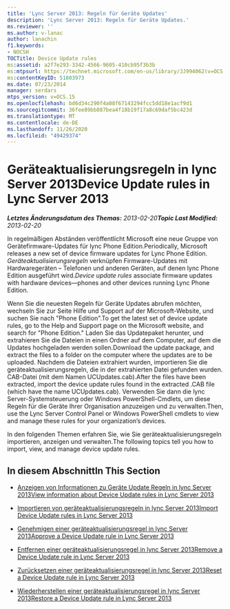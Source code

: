 ```yaml
---
title: 'Lync Server 2013: Regeln für Geräte Updates'
description: 'Lync Server 2013: Regeln für Geräte Updates.'
ms.reviewer: ''
ms.author: v-lanac
author: lanachin
f1.keywords:
- NOCSH
TOCTitle: Device Update rules
ms:assetid: a2f7e293-3342-4566-9605-410cb95f3b3b
ms:mtpsurl: https://technet.microsoft.com/en-us/library/JJ994062(v=OCS.15)
ms:contentKeyID: 51803973
ms.date: 07/23/2014
manager: serdars
mtps_version: v=OCS.15
ms.openlocfilehash: bd6d34c290f4a08f67143294fcc5dd18e1acf9d1
ms.sourcegitcommit: 36fee89bb887bea4f18b19f17a8c69daf5bc423d
ms.translationtype: MT
ms.contentlocale: de-DE
ms.lasthandoff: 11/26/2020
ms.locfileid: "49429374"
---
```

# <a name="device-update-rules-in-lync-server-2013"></a><span data-ttu-id="cb510-103">Geräteaktualisierungsregeln in lync Server 2013</span><span class="sxs-lookup"><span data-stu-id="cb510-103">Device Update rules in Lync Server 2013</span></span>

<div data-xmlns="http://www.w3.org/1999/xhtml">

<div class="topic" data-xmlns="http://www.w3.org/1999/xhtml" data-msxsl="urn:schemas-microsoft-com:xslt" data-cs="https://msdn.microsoft.com/">

<div data-asp="https://msdn2.microsoft.com/asp">



</div>

<div id="mainSection">

<div id="mainBody"><span data-ttu-id="cb510-104">

<span> </span></span><span class="sxs-lookup"><span data-stu-id="cb510-104">

<span> </span></span></span>

<span data-ttu-id="cb510-105">_**Letztes Änderungsdatum des Themas:** 2013-02-20_</span><span class="sxs-lookup"><span data-stu-id="cb510-105">_**Topic Last Modified:** 2013-02-20_</span></span>

<span data-ttu-id="cb510-106">In regelmäßigen Abständen veröffentlicht Microsoft eine neue Gruppe von Gerätefirmware-Updates für lync Phone Edition.</span><span class="sxs-lookup"><span data-stu-id="cb510-106">Periodically, Microsoft releases a new set of device firmware updates for Lync Phone Edition.</span></span> <span data-ttu-id="cb510-107">*Geräteaktualisierungsregeln* verknüpfen Firmware-Updates mit Hardwaregeräten – Telefonen und anderen Geräten, auf denen lync Phone Edition ausgeführt wird.</span><span class="sxs-lookup"><span data-stu-id="cb510-107">*Device update rules* associate firmware updates with hardware devices—phones and other devices running Lync Phone Edition.</span></span>

<span data-ttu-id="cb510-108">Wenn Sie die neuesten Regeln für Geräte Updates abrufen möchten, wechseln Sie zur Seite Hilfe und Support auf der Microsoft-Website, und suchen Sie nach "Phone Edition".</span><span class="sxs-lookup"><span data-stu-id="cb510-108">To get the latest set of device update rules, go to the Help and Support page on the Microsoft website, and search for "Phone Edition."</span></span> <span data-ttu-id="cb510-109">Laden Sie das Updatepaket herunter, und extrahieren Sie die Dateien in einen Ordner auf dem Computer, auf dem die Updates hochgeladen werden sollen.</span><span class="sxs-lookup"><span data-stu-id="cb510-109">Download the update package, and extract the files to a folder on the computer where the updates are to be uploaded.</span></span> <span data-ttu-id="cb510-110">Nachdem die Dateien extrahiert wurden, importieren Sie die geräteaktualisierungsregeln, die in der extrahierten Datei gefunden wurden. CAB-Datei (mit dem Namen UCUpdates.cab).</span><span class="sxs-lookup"><span data-stu-id="cb510-110">After the files have been extracted, import the device update rules found in the extracted .CAB file (which have the name UCUpdates.cab).</span></span> <span data-ttu-id="cb510-111">Verwenden Sie dann die lync Server-Systemsteuerung oder Windows PowerShell-Cmdlets, um diese Regeln für die Geräte Ihrer Organisation anzuzeigen und zu verwalten.</span><span class="sxs-lookup"><span data-stu-id="cb510-111">Then, use the Lync Server Control Panel or Windows PowerShell cmdlets to view and manage these rules for your organization’s devices.</span></span>

<span data-ttu-id="cb510-112">In den folgenden Themen erfahren Sie, wie Sie geräteaktualisierungsregeln importieren, anzeigen und verwalten.</span><span class="sxs-lookup"><span data-stu-id="cb510-112">The following topics tell you how to import, view, and manage device update rules.</span></span>

<div>

## <a name="in-this-section"></a><span data-ttu-id="cb510-113">In diesem Abschnitt</span><span class="sxs-lookup"><span data-stu-id="cb510-113">In This Section</span></span>

  - [<span data-ttu-id="cb510-114">Anzeigen von Informationen zu Geräte Update Regeln in lync Server 2013</span><span class="sxs-lookup"><span data-stu-id="cb510-114">View information about Device Update rules in Lync Server 2013</span></span>](lync-server-2013-view-information-about-device-update-rules.md)

  - [<span data-ttu-id="cb510-115">Importieren von geräteaktualisierungsregeln in lync Server 2013</span><span class="sxs-lookup"><span data-stu-id="cb510-115">Import Device Update rules in Lync Server 2013</span></span>](lync-server-2013-import-device-update-rules.md)

  - [<span data-ttu-id="cb510-116">Genehmigen einer geräteaktualisierungsregel in lync Server 2013</span><span class="sxs-lookup"><span data-stu-id="cb510-116">Approve a Device Update rule in Lync Server 2013</span></span>](lync-server-2013-approve-a-device-update-rule.md)

  - [<span data-ttu-id="cb510-117">Entfernen einer geräteaktualisierungsregel in lync Server 2013</span><span class="sxs-lookup"><span data-stu-id="cb510-117">Remove a Device Update rule in Lync Server 2013</span></span>](lync-server-2013-remove-a-device-update-rule.md)

  - [<span data-ttu-id="cb510-118">Zurücksetzen einer geräteaktualisierungsregel in lync Server 2013</span><span class="sxs-lookup"><span data-stu-id="cb510-118">Reset a Device Update rule in Lync Server 2013</span></span>](lync-server-2013-reset-a-device-update-rule.md)

  - [<span data-ttu-id="cb510-119">Wiederherstellen einer geräteaktualisierungsregel in lync Server 2013</span><span class="sxs-lookup"><span data-stu-id="cb510-119">Restore a Device Update rule in Lync Server 2013</span></span>](lync-server-2013-restore-a-device-update-rule.md)

<span data-ttu-id="cb510-120"></div>

</div>

<span> </span>

</div>

</div>

</span><span class="sxs-lookup"><span data-stu-id="cb510-120"></div>

</div>

<span> </span>

</div>

</div>

</span></span></div>

